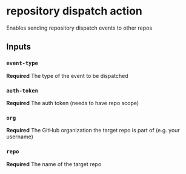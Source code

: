 # repository dispatch action

Enables sending repository dispatch events to other repos

## Inputs

### `event-type`

**Required** The type of the event to be dispatched

### `auth-token`

**Required** The auth token (needs to have repo scope)

### `org`

**Required** The GitHub organization the target repo is part of (e.g. your username)

### `repo`

**Required** The name of the target repo
